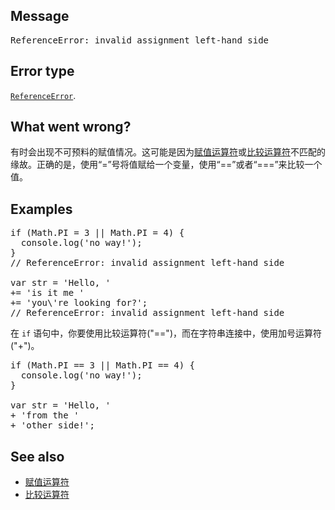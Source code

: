 ## Message

<pre class="syntaxbox">ReferenceError: invalid assignment left-hand side
</pre>

## Error type

[`ReferenceError`](/zh-CN/docs/Web/JavaScript/Reference/Global_Objects/ReferenceError "ReferenceError（引用错误） 对象表明一个不存在的变量被引用。").

## What went wrong?

有时会出现不可预料的赋值情况。这可能是因为[赋值运算符](/zh-CN/docs/Web/JavaScript/Reference/Operators/Assignment_Operators)或[比较运算符](/zh-CN/docs/Web/JavaScript/Reference/Operators/Comparison_Operators)不匹配的缘故。正确的是，使用“=”号将值赋给一个变量，使用“==”或者“===”来比较一个值。

## Examples

<pre class="brush: js example-bad">if (Math.PI = 3 || Math.PI = 4) { 
  console.log('no way!');
}
// ReferenceError: invalid assignment left-hand side

var str = 'Hello, '
+= 'is it me '
+= 'you\'re looking for?';
// ReferenceError: invalid assignment left-hand side
</pre>

在 `if` 语句中，你要使用比较运算符("==")，而在字符串连接中，使用加号运算符("+")。

<pre class="brush: js example-good">if (Math.PI == 3 || Math.PI == 4) { 
  console.log('no way!'); 
}

var str = 'Hello, ' 
+ 'from the ' 
+ 'other side!';
</pre>

## See also

*   [赋值运算符](/zh-CN/docs/Web/JavaScript/Reference/Operators/Assignment_Operators)
*   [比较运算符](/zh-CN/docs/Web/JavaScript/Reference/Operators/Comparison_Operators)